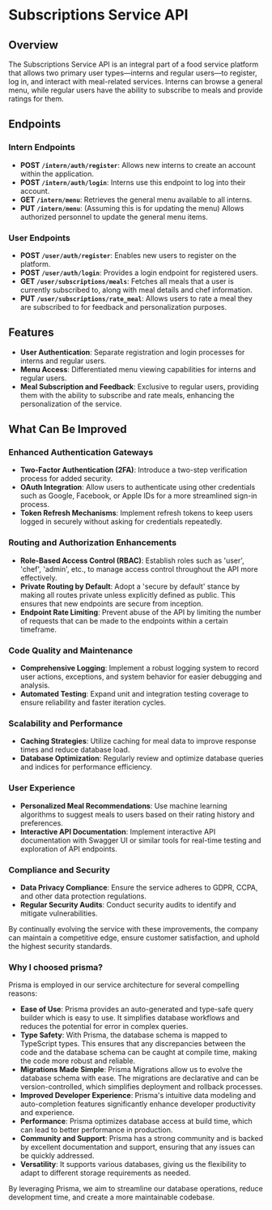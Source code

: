 # Subscriptions Service API

## Overview

The Subscriptions Service API is an integral part of a food service platform that allows two primary user types—interns and regular users—to register, log in, and interact with meal-related services. Interns can browse a general menu, while regular users have the ability to subscribe to meals and provide ratings for them.

## Endpoints

### Intern Endpoints

- **POST `/intern/auth/register`**: Allows new interns to create an account within the application.
- **POST `/intern/auth/login`**: Interns use this endpoint to log into their account.
- **GET `/intern/menu`**: Retrieves the general menu available to all interns.
- **PUT `/intern/menu`**: (Assuming this is for updating the menu) Allows authorized personnel to update the general menu items.

### User Endpoints

- **POST `/user/auth/register`**: Enables new users to register on the platform.
- **POST `/user/auth/login`**: Provides a login endpoint for registered users.
- **GET `/user/subscriptions/meals`**: Fetches all meals that a user is currently subscribed to, along with meal details and chef information.
- **PUT `/user/subscriptions/rate_meal`**: Allows users to rate a meal they are subscribed to for feedback and personalization purposes.

## Features

- **User Authentication**: Separate registration and login processes for interns and regular users.
- **Menu Access**: Differentiated menu viewing capabilities for interns and regular users.
- **Meal Subscription and Feedback**: Exclusive to regular users, providing them with the ability to subscribe and rate meals, enhancing the personalization of the service.

## What Can Be Improved

### Enhanced Authentication Gateways

- **Two-Factor Authentication (2FA)**: Introduce a two-step verification process for added security.
- **OAuth Integration**: Allow users to authenticate using other credentials such as Google, Facebook, or Apple IDs for a more streamlined sign-in process.
- **Token Refresh Mechanisms**: Implement refresh tokens to keep users logged in securely without asking for credentials repeatedly.

### Routing and Authorization Enhancements

- **Role-Based Access Control (RBAC)**: Establish roles such as 'user', 'chef', 'admin', etc., to manage access control throughout the API more effectively.
- **Private Routing by Default**: Adopt a 'secure by default' stance by making all routes private unless explicitly defined as public. This ensures that new endpoints are secure from inception.
- **Endpoint Rate Limiting**: Prevent abuse of the API by limiting the number of requests that can be made to the endpoints within a certain timeframe.

### Code Quality and Maintenance

- **Comprehensive Logging**: Implement a robust logging system to record user actions, exceptions, and system behavior for easier debugging and analysis.
- **Automated Testing**: Expand unit and integration testing coverage to ensure reliability and faster iteration cycles.

### Scalability and Performance

- **Caching Strategies**: Utilize caching for meal data to improve response times and reduce database load.
- **Database Optimization**: Regularly review and optimize database queries and indices for performance efficiency.

### User Experience

- **Personalized Meal Recommendations**: Use machine learning algorithms to suggest meals to users based on their rating history and preferences.
- **Interactive API Documentation**: Implement interactive API documentation with Swagger UI or similar tools for real-time testing and exploration of API endpoints.

### Compliance and Security

- **Data Privacy Compliance**: Ensure the service adheres to GDPR, CCPA, and other data protection regulations.
- **Regular Security Audits**: Conduct security audits to identify and mitigate vulnerabilities.

By continually evolving the service with these improvements, the company can maintain a competitive edge, ensure customer satisfaction, and uphold the highest security standards.

### Why I choosed prisma?

Prisma is employed in our service architecture for several compelling reasons:

- **Ease of Use**: Prisma provides an auto-generated and type-safe query builder which is easy to use. It simplifies database workflows and reduces the potential for error in complex queries.
- **Type Safety**: With Prisma, the database schema is mapped to TypeScript types. This ensures that any discrepancies between the code and the database schema can be caught at compile time, making the code more robust and reliable.
- **Migrations Made Simple**: Prisma Migrations allow us to evolve the database schema with ease. The migrations are declarative and can be version-controlled, which simplifies deployment and rollback processes.
- **Improved Developer Experience**: Prisma's intuitive data modeling and auto-completion features significantly enhance developer productivity and experience.
- **Performance**: Prisma optimizes database access at build time, which can lead to better performance in production.
- **Community and Support**: Prisma has a strong community and is backed by excellent documentation and support, ensuring that any issues can be quickly addressed.
- **Versatility**: It supports various databases, giving us the flexibility to adapt to different storage requirements as needed.

By leveraging Prisma, we aim to streamline our database operations, reduce development time, and create a more maintainable codebase.